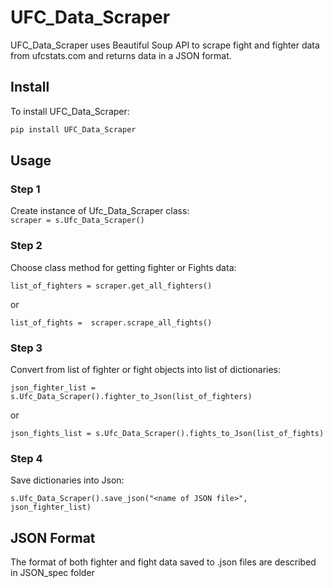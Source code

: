 UFC_Data_Scraper
===============
UFC_Data_Scraper uses Beautiful Soup API to scrape fight and fighter data from ufcstats.com and returns data in a JSON format.


Install
--------
To install UFC_Data_Scraper:
```bash
pip install UFC_Data_Scraper
```


Usage
-----

### Step 1
Create instance of Ufc_Data_Scraper class:  
`scraper = s.Ufc_Data_Scraper()`
### Step 2
Choose class method for getting fighter or Fights data:

`list_of_fighters = scraper.get_all_fighters()`

or

`list_of_fights =  scraper.scrape_all_fights()`

### Step 3
Convert from list of fighter or fight objects into list of dictionaries:

`json_fighter_list = s.Ufc_Data_Scraper().fighter_to_Json(list_of_fighters)`

 or
 
`json_fights_list = s.Ufc_Data_Scraper().fights_to_Json(list_of_fights)`

### Step 4
Save dictionaries into Json:

`s.Ufc_Data_Scraper().save_json("<name of JSON file>", json_fighter_list)`

JSON Format
------------
The format of both fighter and fight data saved to .json files are described in JSON_spec folder 
